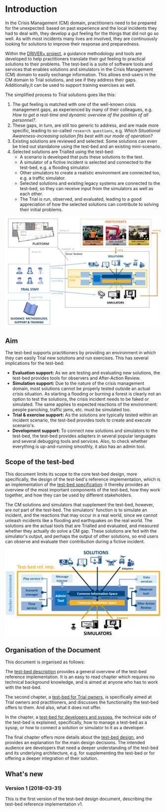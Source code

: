 # Introduction

In the Crisis Management (CM) domain, practitioners need to be prepared for the unexpected: based on past experience and the local incidents they had to deal with, they develop a gut feeling for the things that did not go so well. As with most incidents many lives are involved, they are continuously looking for solutions to improve their response and preparedness.

Within the [DRIVER+ project](http://www.driver-project.eu), a guidance methodology and tools are developed to help practitioners translate their gut feeling to practical solutions to their problems. The test-bed is a suite of software tools and services that enables solutions and simulators in the Crisis Management (CM) domain to easily exchange information. This allows end-users in the CM domain to Trial solutions, and see if they address their gaps. Additionally,it can be used to support training exercises as well.

The simplified process to Trial solutions goes like this:

1. The gut feeling is matched with one of the well-known crisis management gaps, as experienced by many of their colleagues, e.g. *How to get a real-time and dynamic overview of the position of all personnel?*.
2. These gaps, in turn, are still too generic to address, and are made more specific, leading to so-called `research questions`, e.g. *Which Situational Awareness-increasing solution fits best with our mode of operation?*
3. Existing solutions are reviewed and selected. Some solutions can even be tried out standalone using the test-bed and an existing mini-scenario.
4. Selected solutions are Trialled using the test-bed:
   - A scenario is developed that puts these solutions to the test.
   - A simulator of a fictive incident is selected and connected to the test-bed, e.g. a flooding simulator.
   - Other simulators to create a realistic environment are connected too, e.g. a traffic simulator.
   - Selected solutions and existing legacy systems are connected to the test-bed, so they can receive input from the simulators as well as each other.
   - The Trial is run, observed, and evaluated, leading to a good appreciation of how the selected solutions can contribute to solving their initial problems.

![Test-bed environment](img/test-bed-environment.jpg)

## Aim

The test-bed supports practitioners by providing an environment in which they can easily Trial new solutions and run exercises. This has several implications for the test-bed:

- **Evaluation support:** As we are testing and evaluating new solutions, the test-bed provides tools for observers and After-Action Review.
- **Simulation support:** Due to the nature of the crisis management domain, most solutions cannot be properly tested outside an actual crisis situation. As starting a flooding or burning a forest is clearly not an option to test the solutions, the crisis incident needs to be faked or simulated. The same applies to expected reactions of the environment: people panicking, traffic jams, etc. must be simulated too.
- **Trial & exercise support:** As the solutions are typically tested within an incident scenario, the test-bed provides tools to create and execute scenario's.
- **Development support:** To connect new solutions and simulators to the test-bed, the test-bed provides adapters in several popular languages and several debugging tools and services. Also, to check whether everything is up-and-running smoothly, it also has an admin tool.

## Scope of the test-bed

This document limits its scope to the core test-bed design, more specifically, the design of the test-bed's reference implementation, which is an implementation of the [test-bed specification](https://driver-eu.gitbooks.io/test-bed-specification): it thereby provides an overview of the most important components of the test-bed, how they work together, and how they can be used by different stakeholders.

The CM solutions and simulators that supplement the test-bed, however, are *not* part of the test-bed. The simulators' function is to simulate an incident, and the reactions that may occur in a real world, since we cannot unleash incidents like a flooding and earthquakes on the real world. The solutions are the actual tools that are Trialled and evaluated, and measured whether they actually do solve a CM gap. These solutions are fed with the simulator's output, and perhaps the output of other solutions, so end users can observe and evaluate their contribution during a fictive incident.

![Scope of the test-bed](img/test-bed-components-explained.png)

## Organisation of the Document

This document is organised as follows:

The [test-bed description](test-bed-description.md) provides a general overview of the test-bed reference implementation. It is an easy to read chapter which requires no technical background knowledge, and is aimed at anyone who has to work with the test-bed.

The second chapter, a [test-bed for Trial owners](Trial-owners.md), is specifically aimed at Trial owners and practitioners, and discusses the functionality the test-bed offers to them. And also, what it does not offer.

In the chapter, a [test-bed for developers and sysops](developers.md), the technical side of the test-bed is explained, specifically, how to manage a test-bed as a sysop, or how to connect a solution or simulator to it as a developer.

The final chapter offers more details about the [test-bed design](design.md), and provides an explanation for the main design decisions. The intended audience are developers that need a deeper understanding of the test-bed and its underlying architecture, e.g. for supplementing the test-bed or for offering a deeper integration of their solution.

## What's new

### Version 1 (2018-03-31)

This is the first version of the test-bed design document, describing the test-bed reference implementation v1.
